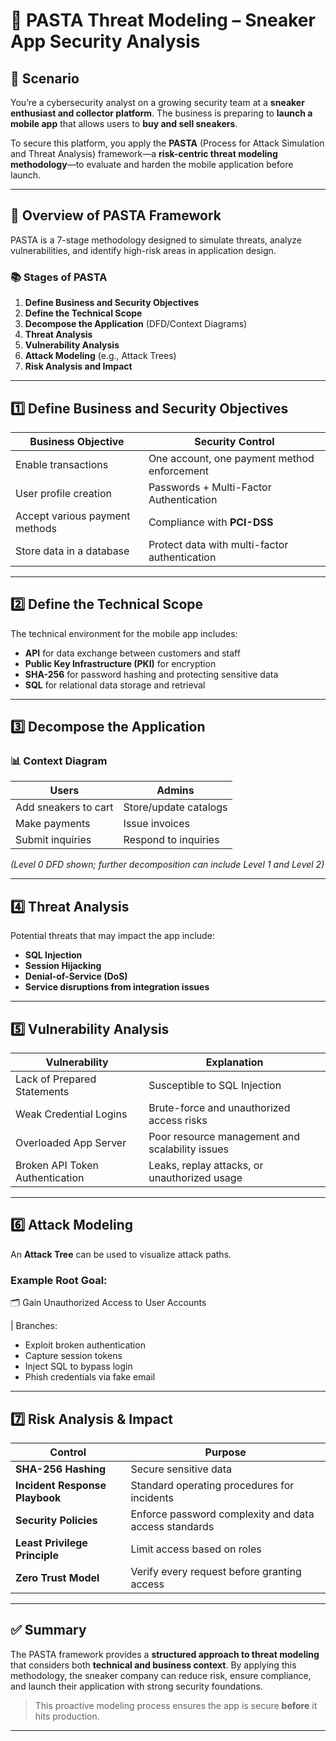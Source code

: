 # 👟 PASTA Threat Modeling – Sneaker App Security Analysis

## 🧠 Scenario

You’re a cybersecurity analyst on a growing security team at a **sneaker enthusiast and collector platform**. The business is preparing to **launch a mobile app** that allows users to **buy and sell sneakers**.

To secure this platform, you apply the **PASTA** (Process for Attack Simulation and Threat Analysis) framework—a **risk-centric threat modeling methodology**—to evaluate and harden the mobile application before launch.

---

## 🔐 Overview of PASTA Framework

PASTA is a 7-stage methodology designed to simulate threats, analyze vulnerabilities, and identify high-risk areas in application design.

### 📚 Stages of PASTA

1. **Define Business and Security Objectives**
2. **Define the Technical Scope**
3. **Decompose the Application** (DFD/Context Diagrams)
4. **Threat Analysis**
5. **Vulnerability Analysis**
6. **Attack Modeling** (e.g., Attack Trees)
7. **Risk Analysis and Impact**

---

## 1️⃣ Define Business and Security Objectives

| Business Objective                      | Security Control                                             |
|----------------------------------------|--------------------------------------------------------------|
| Enable transactions                     | One account, one payment method enforcement                  |
| User profile creation                   | Passwords + Multi-Factor Authentication                      |
| Accept various payment methods          | Compliance with **PCI-DSS**                                  |
| Store data in a database                | Protect data with multi-factor authentication                |

---

## 2️⃣ Define the Technical Scope

The technical environment for the mobile app includes:

- **API** for data exchange between customers and staff
- **Public Key Infrastructure (PKI)** for encryption
- **SHA-256** for password hashing and protecting sensitive data
- **SQL** for relational data storage and retrieval

---

## 3️⃣ Decompose the Application

### 📊 Context Diagram

| Users        | Admins                |
|--------------|------------------------|
| Add sneakers to cart | Store/update catalogs  |
| Make payments         | Issue invoices         |
| Submit inquiries      | Respond to inquiries   |

_(Level 0 DFD shown; further decomposition can include Level 1 and Level 2)_

---

## 4️⃣ Threat Analysis

Potential threats that may impact the app include:

- **SQL Injection**
- **Session Hijacking**
- **Denial-of-Service (DoS)**
- **Service disruptions from integration issues**

---

## 5️⃣ Vulnerability Analysis

| Vulnerability                        | Explanation                                                  |
|-------------------------------------|--------------------------------------------------------------|
| Lack of Prepared Statements         | Susceptible to SQL Injection                                 |
| Weak Credential Logins              | Brute-force and unauthorized access risks                    |
| Overloaded App Server               | Poor resource management and scalability issues              |
| Broken API Token Authentication     | Leaks, replay attacks, or unauthorized usage                 |

---

## 6️⃣ Attack Modeling

An **Attack Tree** can be used to visualize attack paths.

### Example Root Goal:
🗂 Gain Unauthorized Access to User Accounts

| Branches:
- Exploit broken authentication
- Capture session tokens
- Inject SQL to bypass login
- Phish credentials via fake email

---

## 7️⃣ Risk Analysis & Impact

| Control                         | Purpose                                                     |
|--------------------------------|--------------------------------------------------------------|
| **SHA-256 Hashing**            | Secure sensitive data                                       |
| **Incident Response Playbook** | Standard operating procedures for incidents                 |
| **Security Policies**          | Enforce password complexity and data access standards       |
| **Least Privilege Principle**  | Limit access based on roles                                 |
| **Zero Trust Model**           | Verify every request before granting access                 |

---

## ✅ Summary

The PASTA framework provides a **structured approach to threat modeling** that considers both **technical and business context**. By applying this methodology, the sneaker company can reduce risk, ensure compliance, and launch their application with strong security foundations.

> This proactive modeling process ensures the app is secure **before** it hits production.

---
